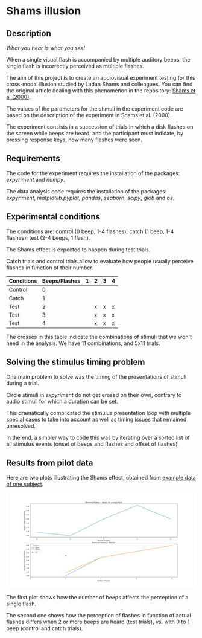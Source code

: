 # Shams illusion

## Description

*What you hear is what you see!*

When a single visual flash is accompanied by multiple auditory beeps, the single flash is incorrectly perceived as multiple flashes. 

The aim of this project is to create an audiovisual experiment testing for this cross-modal illusion studied by Ladan Shams and colleagues. You can find the original article dealing with this phenomenon in the repository: [Shams et al.(2000)](Shams_et_al_2000.pdf).

The values of the parameters for the stimuli in the experiment code are based on the description of the experiment in Shams et al. (2000).

The experiment consists in a succession of trials in which a disk flashes on the screen while beeps are heard, and the participant must indicate, by pressing response keys, how many flashes were seen.

## Requirements 

The code for the experiment requires the installation of the packages: *expyriment* and *numpy*.

The data analysis code requires the installation of the packages: *expyriment*, *matplotlib.pyplot*, *pandas*, *seaborn*, *scipy*, *glob* and *os*.

## Experimental conditions

The conditions are: control (0 beep, 1-4 flashes); catch (1 beep, 1-4 flashes); test (2-4 beeps, 1 flash).

The Shams effect is expected to happen during test trials. 

Catch trials and control trials allow to evaluate how people usually perceive flashes in function of their number. 

Conditions|Beeps/Flashes | 1 | 2 | 3 | 4 
--- | --- | --- | --- | --- | --- 
Control |0 | |||
Catch |1 | |||
Test|2 | |x|x|x
Test |3 | |x|x|x
Test |4 | |x|x|x

The crosses in this table indicate the combinations of stimuli that we won't need in the analysis. We have 11 combinations, and 5x11 trials.

## Solving the stimulus timing problem

One main problem to solve was the timing of the presentations of stimuli during a trial. 

Circle stimuli in *expyriment* do not get erased on their own, contrary to audio stimuli for which a duration can be set. 

This dramatically complicated the stimulus presentation loop with multiple special cases to take into account as well as timing issues that remained unresolved.

In the end, a simpler way to code this was by iterating over a sorted list of all stimulus events (onset of beeps and flashes and offset of flashes).


## Results from pilot data

Here are two plots illustrating the Shams effect, obtained from [example data of one subject](https://github.com/charlottedel/shamsillusion/blob/main/data/final_code_xpshams_pilot.xpd).

![Shams Plots](PROJ_plots.png)

The first plot shows how the number of beeps affects the perception of a single flash. 

The second one shows how the perception of flashes in function of actual flashes differs when 2 or more beeps are heard (test trials), vs. with 0 to 1 beep 
(control and catch trials). 
